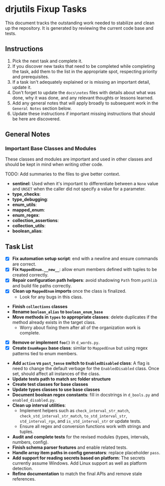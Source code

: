 # drjutils Fixup Tasks

This document tracks the outstanding work needed to stabilize and clean up the repository.
It is generated by reviewing the current code base and tests.

## Instructions

1. Pick the next task and complete it.
2. If you discover new tasks that need to be completed while completing the task, add them to the list in the appropriate spot, respecting priority and prerequisites.
3. If a task isn't adequately explained or is missing an important detail, update it.
4. Don't forget to update the `docs\notes` files with details about what was done, why it was done, and any relevant thoughts or lessons learned.
5. Add any general notes that will apply broadly to subsequent work in the `General Notes` section below.
6. Update these instructions if important missing instructions that should be here are discovered.

## General Notes

### Important Base Classes and Modules

These classes and modules are important and used in other classes and should be kept in mind when writing other code.

TODO: Add summaries to the files to give better context.

- **sentinel**: Used when it's important to differentiate between a `None` value and `UNSET` when the caller did not specify a value for a parameter.
- **type_checks**:
- **type_debugging**:
- **enum_utils**:
- **mapped_enum**:
- **enum_regex**:
- **collection_assertions**:
- **collection_utils**:
- **boolean_alias**:

## Task List

- [x] **Fix automation setup script**: end with a newline and ensure commands are correct.
- [x] **Fix `MappedEnum.__new__`**: allow enum members defined with tuples to be created correctly.
- [x] **Repair configuration path helpers**: avoid shadowing `Path` from `pathlib` and build file paths correctly.
- [x] **Clean up `MappedEnum` imports** once the class is finalized.
  - Look for any bugs in this class.
- **Finish `collections` classes**
- **Rename `boolean_alias` to `boolean_enum_base`**
- **Move methods in `types` to appropriate classes**: delete duplicates if the method already exists in the target class.
  - Worry about fixing them after all of the organization work is complete.
- [x] **Remove or implement `foo()`** in `d_words.py`.
- [x] **Create `EnumRegex` base class**: similar to `MappedEnum` but using regex patterns tied to enum members.
- **Add `active` vs `past_tense` switch to `EnabledDisabled` class**: A flag is need to change the default verbage for the `EnabledDisabled` class. Once set, should affect all instances of the class.
- **Update tests path to match src folder structure**
- **Create test classes for base classes**
- **Update types classes to use base classes**
- **Document boolean regex constants**: fill in docstrings in `d_bools.py` and `enabled_disabled.py`.
- **Clean up interval utilities**:
  - Implement helpers such as `check_interval_str_match`, `check_std_interval_str_match`, `to_std_interval_str`, `std_interval_rgx`, and `is_std_interval_str` or update tests.
  - Ensure all regex and conversion functions work with strings and tuples.
- **Audit and complete tests** for the revised modules (types, intervals, numbers, config).
- **Finish schema parser features** and enable related tests.
- **Handle array item paths in config generators**: replace placeholder `pass`.
- **Add support for reading secrets based on platform**: The secrets currently assume Windows. Add Linux support as well as platform detection.
- **Refine documentation** to match the final APIs and remove stale references.
